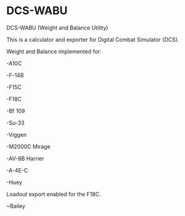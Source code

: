 # DCS-WABU
DCS-WABU (Weight and Balance Utility)

This is a calculator and exporter for Digital Combat Simulator (DCS).

Weight and Balance implemented for: 

-A10C

-F-14B

-F15C

-F18C

-Bf 109

-Su-33

-Viggen

-M2000C Mirage

-AV-8B Harrier

-A-4E-C

-Huey

Loadout export enabled for the F18C.

~Bailey

